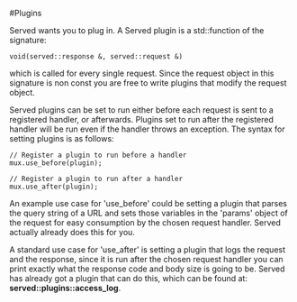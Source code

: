 #Plugins

Served wants you to plug in. A Served plugin is a std::function of the signature:

```
void(served::response &, served::request &)
```

which is called for every single request. Since the request object in this signature is non const you are free to write plugins that modify the request object.

Served plugins can be set to run either before each request is sent to a registered handler, or afterwards. Plugins set to run after the registered handler will be run even if the handler throws an exception. The syntax for setting plugins is as follows:

```
// Register a plugin to run before a handler
mux.use_before(plugin);

// Register a plugin to run after a handler
mux.use_after(plugin);
```

An example use case for 'use\_before' could be setting a plugin that parses the query string of a URL and sets those variables in the 'params' object of the request for easy consumption by the chosen request handler. Served actually already does this for you.

A standard use case for 'use\_after' is setting a plugin that logs the request and the response, since it is run after the chosen request handler you can print exactly what the response code and body size is going to be. Served has already got a plugin that can do this, which can be found at: **served::plugins::access\_log**.
